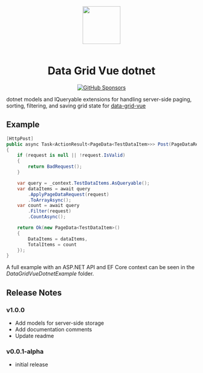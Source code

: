 <p align="center">
  <img src="https://datagridvue.com/favicon.svg" width="100" style="margin: 15px 0;" />
</p>

<h1 align="center">Data Grid Vue dotnet</h1>

<p align="center">
  <a href="https://github.com/sponsors/nruffing">
    <img alt="GitHub Sponsors" src="https://img.shields.io/github/sponsors/nruffing?logo=github&color=%23ffa600">
  </a>
</p>

dotnet models and IQueryable extensions for handling server-side paging, sorting, filtering, and saving grid state for [data-grid-vue](https://datagridvue.com)

## Example
```c#
[HttpPost]
public async Task<ActionResult<PageData<TestDataItem>>> Post(PageDataRequest request)
{
    if (request is null || !request.IsValid)
    {
        return BadRequest();
    }

    var query = _context.TestDataItems.AsQueryable();
    var dataItems = await query
        .ApplyPageDataRequest(request)
        .ToArrayAsync();
    var count = await query
		.Filter(request)
		.CountAsync();

    return Ok(new PageData<TestDataItem>()
    {
        DataItems = dataItems,
        TotalItems = count
    });
}
```
A full example with an ASP.NET API and EF Core context can be seen in the _DataGridVueDotnetExample_ folder.

## Release Notes

### v1.0.0
 - Add models for server-side storage
 - Add documentation comments
 - Update readme

### v0.0.1-alpha
 - initial release
